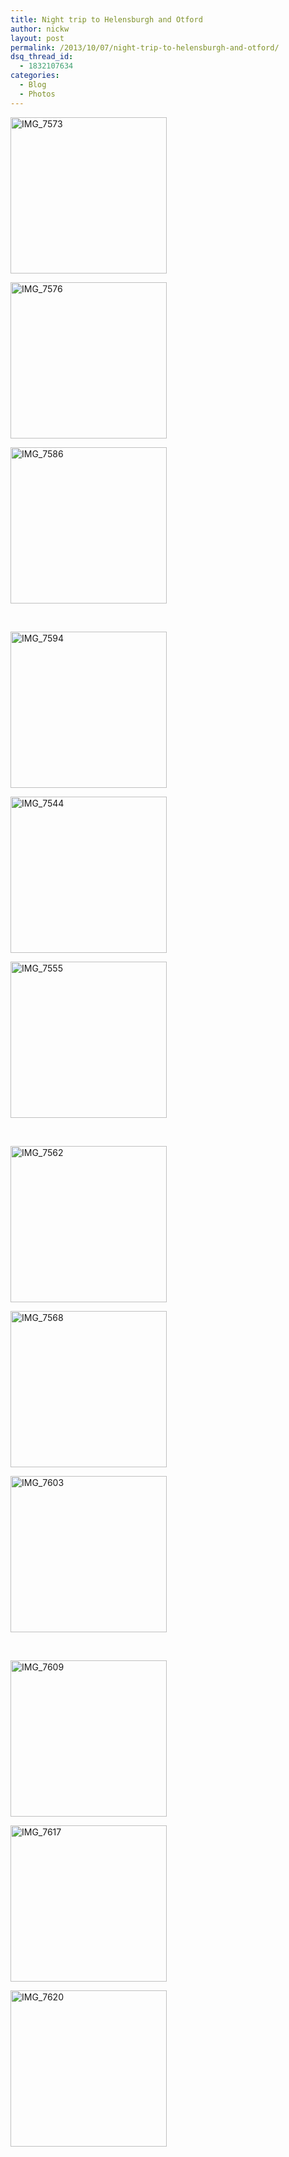 ```yaml
---
title: Night trip to Helensburgh and Otford
author: nickw
layout: post
permalink: /2013/10/07/night-trip-to-helensburgh-and-otford/
dsq_thread_id:
  - 1832107634
categories:
  - Blog
  - Photos
---
```

<div id='gallery-11' class='gallery galleryid-1200 gallery-columns-3 gallery-size-thumbnail'>
  <dl class='gallery-item'>
    <dt class='gallery-icon landscape'>
      <a href='http://cdn.nickwhyte.com/static/2013/10/IMG_7573.jpg'><img width="250" height="250" src="http://cdn.nickwhyte.com/static/2013/10/IMG_7573-250x250.jpg" class="attachment-thumbnail" alt="IMG_7573" /></a>
    </dt>
  </dl>
  
  <dl class='gallery-item'>
    <dt class='gallery-icon landscape'>
      <a href='http://cdn.nickwhyte.com/static/2013/10/IMG_7576.jpg'><img width="250" height="250" src="http://cdn.nickwhyte.com/static/2013/10/IMG_7576-250x250.jpg" class="attachment-thumbnail" alt="IMG_7576" /></a>
    </dt>
  </dl>
  
  <dl class='gallery-item'>
    <dt class='gallery-icon landscape'>
      <a href='http://cdn.nickwhyte.com/static/2013/10/IMG_7586.jpg'><img width="250" height="250" src="http://cdn.nickwhyte.com/static/2013/10/IMG_7586-250x250.jpg" class="attachment-thumbnail" alt="IMG_7586" /></a>
    </dt>
  </dl>
  
  <br style="clear: both" />
  
  <dl class='gallery-item'>
    <dt class='gallery-icon landscape'>
      <a href='http://cdn.nickwhyte.com/static/2013/10/IMG_7594.jpg'><img width="250" height="250" src="http://cdn.nickwhyte.com/static/2013/10/IMG_7594-250x250.jpg" class="attachment-thumbnail" alt="IMG_7594" /></a>
    </dt>
  </dl>
  
  <dl class='gallery-item'>
    <dt class='gallery-icon landscape'>
      <a href='http://cdn.nickwhyte.com/static/2013/10/IMG_7544.jpg'><img width="250" height="250" src="http://cdn.nickwhyte.com/static/2013/10/IMG_7544-250x250.jpg" class="attachment-thumbnail" alt="IMG_7544" /></a>
    </dt>
  </dl>
  
  <dl class='gallery-item'>
    <dt class='gallery-icon landscape'>
      <a href='http://cdn.nickwhyte.com/static/2013/10/IMG_7555.jpg'><img width="250" height="250" src="http://cdn.nickwhyte.com/static/2013/10/IMG_7555-250x250.jpg" class="attachment-thumbnail" alt="IMG_7555" /></a>
    </dt>
  </dl>
  
  <br style="clear: both" />
  
  <dl class='gallery-item'>
    <dt class='gallery-icon landscape'>
      <a href='http://cdn.nickwhyte.com/static/2013/10/IMG_7562.jpg'><img width="250" height="250" src="http://cdn.nickwhyte.com/static/2013/10/IMG_7562-250x250.jpg" class="attachment-thumbnail" alt="IMG_7562" /></a>
    </dt>
  </dl>
  
  <dl class='gallery-item'>
    <dt class='gallery-icon landscape'>
      <a href='http://cdn.nickwhyte.com/static/2013/10/IMG_7568.jpg'><img width="250" height="250" src="http://cdn.nickwhyte.com/static/2013/10/IMG_7568-250x250.jpg" class="attachment-thumbnail" alt="IMG_7568" /></a>
    </dt>
  </dl>
  
  <dl class='gallery-item'>
    <dt class='gallery-icon landscape'>
      <a href='http://cdn.nickwhyte.com/static/2013/10/IMG_7603.jpg'><img width="250" height="250" src="http://cdn.nickwhyte.com/static/2013/10/IMG_7603-250x250.jpg" class="attachment-thumbnail" alt="IMG_7603" /></a>
    </dt>
  </dl>
  
  <br style="clear: both" />
  
  <dl class='gallery-item'>
    <dt class='gallery-icon landscape'>
      <a href='http://cdn.nickwhyte.com/static/2013/10/IMG_7609.jpg'><img width="250" height="250" src="http://cdn.nickwhyte.com/static/2013/10/IMG_7609-250x250.jpg" class="attachment-thumbnail" alt="IMG_7609" /></a>
    </dt>
  </dl>
  
  <dl class='gallery-item'>
    <dt class='gallery-icon landscape'>
      <a href='http://cdn.nickwhyte.com/static/2013/10/IMG_7617.jpg'><img width="250" height="250" src="http://cdn.nickwhyte.com/static/2013/10/IMG_7617-250x250.jpg" class="attachment-thumbnail" alt="IMG_7617" /></a>
    </dt>
  </dl>
  
  <dl class='gallery-item'>
    <dt class='gallery-icon landscape'>
      <a href='http://cdn.nickwhyte.com/static/2013/10/IMG_7620.jpg'><img width="250" height="250" src="http://cdn.nickwhyte.com/static/2013/10/IMG_7620-250x250.jpg" class="attachment-thumbnail" alt="IMG_7620" /></a>
    </dt>
  </dl>
  
  <br style="clear: both" />
</div>